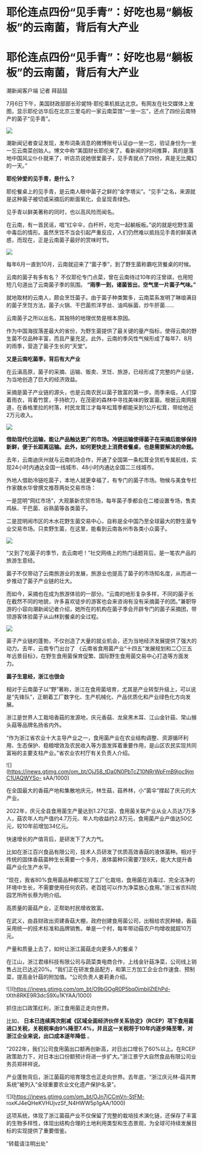 # 耶伦连点四份“见手青”：好吃也易“躺板板”的云南菌，背后有大产业

# 耶伦连点四份“见手青”：好吃也易“躺板板”的云南菌，背后有大产业

潮新闻客户端 记者 拜喆喆

7月6日下午，美国财政部部长珍妮特·耶伦乘机抵达北京。有网友在社交媒体上发图，显示耶伦访华后在北京三里屯的一家云南菜馆“一坐一忘”，还点了四份云南特产的菌子“见手青”。

![](https://inews.gtimg.com/om_bt/OvHqmo1whUO5rsn_odA_ZDKwaVDa71UVBN6wBDgT5iAhUAA/1000)

潮新闻记者查证发现，发布词条消息的微博账号认证@一坐一忘，验证身份为一坐一忘云南菜创始人。博文中称“美国财长耶伦来了。看新闻的时间推算，真的是落地中国风尘仆仆就来了，听店员说她很爱菌子，见手青就点了四份，真是无比魔幻的一天。”

**耶伦钟爱的见手青，是什么？**

耶伦餐桌上的见手青，是云南人眼中菌子之鲜的“金字塔尖”。“见手”之名，来源就是这种菌子被切或采摘后的断面氧化，会呈现青绿色。

见手青以鲜美著称的同时，也以高风险而闻名。

在云南，有一首民谣，唱“红伞伞，白杆杆，吃完一起躺板板。”说的就是吃野生菌中毒后的情形。虽然烹饪不当会引起严重反应，人们仍然难以抵挡见手青的鲜美诱惑，而现在，正是云南菌子最好的赏味时节。

![](https://inews.gtimg.com/om_bt/OFrFA0hAdBnn4Pqy0ZdsdhRCs6QaxDrrr03s1owVp2oeQAA/1000)

每年6月一直到10月，云南就迎来了“菌子季”，到了野生菌称霸吃货餐桌的时候。

云南的菌子有多有名？ 不仅耶伦专门点菜，曾在云南待过10年的汪曾祺，也用短短几句道出了云南菌子季的氛围。
**“雨季一到，诸菌皆出，空气里一片菌子气味。”**

就地取材的云南人，颇会烹饪菌子。由于菌子种类繁多，云南菜系发明了琳琅满目的菌子烹饪方法，菌子火锅、干巴菌煎洋芋丝、油鸡枞菌、炒牛肝菌……

云南菌子之所以出名，其独特的地理优势是根本原因。

作为中国海拔落差最大的省份，为野生菌提供了最关键的量产指标，使得云南的野生菌不仅品种丰富，而且产量充足。此外，云南的季风性气候形成了每年7、8月的雨季，营造了菌子生长的“天堂”。

**又是云南吃菌季，背后有大产业**

在云滇高原，菌子的采摘、运输、贩卖、烹饪、旅游，已经形成了完整的产业链，为当地创造了巨大的经济效益。

采摘是菌子产业链的源头，也是云南农民以菌子致富的第一步。雨季来临，人们穿着雨衣，背着竹筐，手持砍刀，在茂密的森林中寻找美味的致富菌。根据云南网报道，在香格里拉的村落，村民龙茸江才每年松茸季都能采到1公斤松茸，带给他近2万元收入。

![](https://inews.gtimg.com/om_bt/O-hW0X6rTu0lguHQaRI8t93nczYdd3uhzR9DCjiPX6PtkAA/1000)

**借助现代化运输，能让产品触达更广的市场。冷链运输使得菌子在采摘后能够保持新鲜，便于长距离运输。此外，如何更快走上消费者餐桌，也是需要解决的命题。**

去年，云南迪庆州就与云南机场合作，开通了全国第一条松茸全货机专属航线，实现24小时内通达全国一线城市、48小时内通达全国二三线城市。

外地人借助冷链吃菌子，本地人就更幸福了，有专门的菌子市场。物候与美食专栏作家魏水华曾撰文推荐两处交易市场：

一是昆明“网红市场”，大观篆新农贸市场，每年菌子季都会在二楼设置专场，售卖鸡枞、干巴菌、谷熟菌等各类菌子。

二是昆明闹市区的木水花野生菌交易中心，自称是全中国乃至全球最大的野生菌专业交易市场。只卖野生菌，在这里，能看到云南各州市各类小众菌子。

![](https://inews.gtimg.com/om_bt/OutkGtKLGNkv8YGrO_arEKYDr6rTGkwJF8anKxhraDPWoAA/1000)

“又到了吃菌子的季节，去云南吧！”社交网络上的热门话题背后，是一笔农产品的旅游生意经。

菌子不仅带动了云南旅游业的发展，旅游业也提高了菌子的市场知名度，从而进一步推动了菌子产业链的壮大。

而如今，采摘也在成为旅游体验的一部分。“云南的地形复杂多样，不同的菌子长在截然不同的地貌，许多喜欢徒步的游客也会来咨询有没有采摘菌子的团。”兼职导游的小容向潮新闻记者介绍，她所在的机构在菌子季会开辟专门的菌子采摘团，带领游客体验菌子从山林到餐桌的全过程。

![](https://inews.gtimg.com/om_bt/OAp7xzfiraXlldqUInIT8iN9giTpx6Xu7EDxTsp0WACLAAA/1000)

菌子产业链的蓬勃，不仅创造了大量的就业机会，还为当地经济发展提供了强大的动力。去年，云南专门出台了
《云南省食用菌产业“十四五”发展规划和二〇三五年远景目标》，在野生食用菌保育促繁、国际野生食用菌交易中心打造等方面发力。

**菌子生意经，浙江也很会**

相对于云南菌子以“野”著称，浙江在食用菌培育，尤其是产业转型升级上，可以说是“先锋队”，正朝着工厂数字化、生产机械化、产品优质化和产业绿色化方向发展。

浙江是世界人工栽培香菇的发源地，庆元香菇、龙泉黑木耳、江山金针菇、常山猴头菇等品牌名扬省内外。

“作为浙江省农业十大主导产业之一，食用菌产业在农业结构调整、资源循环利用、生态保护、稳粮增效及农民收入等方面发挥着重要作用，是山区农民实现共同富裕的主要支柱产业。”省农业农村厅有关负责人介绍。

![](https://inews.gtimg.com/om_bt/OjJ58_tDa0N0PbTcZ10NRrWpFmB9joc9jmC1UAQWYSo-
sAA/1000)

在全国最大的香菇产地和集散地庆元，林生菇，菇养林，小“菌伞”撑起了庆元的大产业。

2022年，庆元全县食用菌生产量达到1.27亿袋，食用菌关联产业从业人员达7万多人，菇农年人均产值约4.7万元、年人均收益约2.8万元，食用菌产业产值达50亿元，较10年前增加34亿元。

快速增长的产值背后，是研发下了大力气。

比如在浙江百兴食品有限公司，技术人员研发了优质高效香菇的液体菌种。相对于传统的固体香菇菌种生长需要一个多月，液体菌种只需要7至8天，能大大提升香菇产业化生产水平。

“现在，我省80%食用菌品种都实现了工厂化栽培，食用菌在消毒过、完全洁净的环境中生长，不需要使用任何农药，老百姓可以作为净菜放心食用。”浙江省农科院园艺所所长蔡为明介绍。

高质量的菌菇产业，正帮助村民增收致富。

在武义，由县财政出资建香菇大棚，政府创建食用菌公司，出租给农民种植，香菇采用统一的技术标准和品牌销售。单是一个村，每年带动菇农户均增收就超10万元。

产量和质量上去了，如何让浙江菌菇走向更多人的餐桌？

在江山，浙江君缘科技有限公司与蔬菜类电商合作，上线金针菇净菜，公司线上销售占比已达近20%。“我们正在研发食品配方，和第三方加工企业合作速食、预制菜，提高金针菇的附加值。“公司负责人姜莉勇介绍。

![](https://inews.gtimg.com/om_bt/O9bGOgR0P5bq0imbilZtEhPd-
tXth8RKE9R3dcS9Xu1KYAA/1000)

抓住出口政策红利，浙江食用菌正走向世界。

比如，
**日本已连续两次削减《区域全面经济伙伴关系协定》（RCEP）项下食用菌进口关税，关税税率由9%降至7.4%，并且这一关税将于10年内逐步降至零，对浙江企业来说，出口成本逐年降低**
。

“2022年，我们公司食用菌出口额再创新高，对日出口增长了60%以上。在RCEP政策助力下，对日本出口份额预计将进一步扩大。”浙江景宁大自然食品有限公司业务员郑祥祥说。

产业蓬勃背后，浙江菌菇的培育理念也正走向世界。去年底，“浙江庆元林-菇共育系统”被列入“全球重要农业文化遗产保护名录”。

![](https://inews.gtimg.com/om_bt/OJn7jCCmVn-StFM-
roxKJ4eQHeKVHUjvzSf_N4HWW5p1gAA/1000)

这项系统，体现了浙江菌菇产业不仅保留了完整的栽培技术演化链，还保存了丰富的生物多样性，体现出结构合理的土地利用类型和生态景观，为全球可持续发展目标的实现提供了重要借鉴。

“转载请注明出处”

